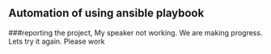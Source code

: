 ## Automation of using ansible playbook
###reporting the project, My speaker not working. We are making progress. Lets try it again. Please work
